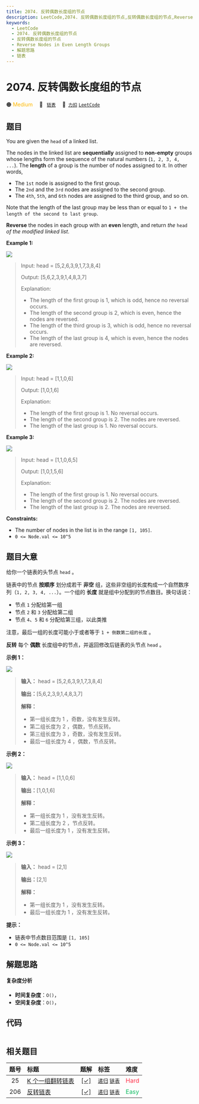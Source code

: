 ```yaml
---
title: 2074. 反转偶数长度组的节点
description: LeetCode,2074. 反转偶数长度组的节点,反转偶数长度组的节点,Reverse Nodes in Even Length Groups,解题思路,链表
keywords:
  - LeetCode
  - 2074. 反转偶数长度组的节点
  - 反转偶数长度组的节点
  - Reverse Nodes in Even Length Groups
  - 解题思路
  - 链表
---
```


# 2074. 反转偶数长度组的节点

🟠 <font color=#ffb800>Medium</font>&emsp; 🔖&ensp; [`链表`](/tag/linked-list.md)&emsp; 🔗&ensp;[`力扣`](https://leetcode.cn/problems/reverse-nodes-in-even-length-groups) [`LeetCode`](https://leetcode.com/problems/reverse-nodes-in-even-length-groups)

## 题目

You are given the `head` of a linked list.

The nodes in the linked list are **sequentially** assigned to **non-empty**
groups whose lengths form the sequence of the natural numbers (`1, 2, 3, 4,
...`). The **length** of a group is the number of nodes assigned to it. In
other words,

  * The `1st` node is assigned to the first group.
  * The `2nd` and the `3rd` nodes are assigned to the second group.
  * The `4th`, `5th`, and `6th` nodes are assigned to the third group, and so on.

Note that the length of the last group may be less than or equal to `1 + the
length of the second to last group`.

**Reverse** the nodes in each group with an **even** length, and return _the_
`head` _of the modified linked list_.



**Example 1:**

![](https://assets.leetcode.com/uploads/2021/10/25/eg1.png)

> Input: head = [5,2,6,3,9,1,7,3,8,4]
> 
> Output: [5,6,2,3,9,1,4,8,3,7]
> 
> Explanation:
> - The length of the first group is 1, which is odd, hence no reversal occurs.
> - The length of the second group is 2, which is even, hence the nodes are reversed.
> - The length of the third group is 3, which is odd, hence no reversal occurs.
> - The length of the last group is 4, which is even, hence the nodes are reversed.

**Example 2:**

![](https://assets.leetcode.com/uploads/2021/10/25/eg2.png)

> Input: head = [1,1,0,6]
> 
> Output: [1,0,1,6]
> 
> Explanation:
> - The length of the first group is 1. No reversal occurs.
> - The length of the second group is 2. The nodes are reversed.
> - The length of the last group is 1. No reversal occurs.

**Example 3:**

![](https://assets.leetcode.com/uploads/2021/11/17/ex3.png)

> Input: head = [1,1,0,6,5]
> 
> Output: [1,0,1,5,6]
> 
> Explanation:
> - The length of the first group is 1. No reversal occurs.
> - The length of the second group is 2. The nodes are reversed.
> - The length of the last group is 2. The nodes are reversed.

**Constraints:**

  * The number of nodes in the list is in the range `[1, 105]`.
  * `0 <= Node.val <= 10^5`


## 题目大意

给你一个链表的头节点 `head` 。

链表中的节点 **按顺序** 划分成若干 **非空** 组，这些非空组的长度构成一个自然数序列（`1, 2, 3, 4, ...`）。一个组的 **长度**
就是组中分配到的节点数目。换句话说：

  * 节点 `1` 分配给第一组
  * 节点 `2` 和 `3` 分配给第二组
  * 节点 `4`、`5` 和 `6` 分配给第三组，以此类推

注意，最后一组的长度可能小于或者等于 `1 + 倒数第二组的长度` 。

**反转** 每个 **偶数** 长度组中的节点，并返回修改后链表的头节点 `head` 。



**示例 1：**

![](https://assets.leetcode.com/uploads/2021/10/25/eg1.png)

> 
> 
> 
> 
> 
> **输入：** head = [5,2,6,3,9,1,7,3,8,4]
> 
> **输出：**[5,6,2,3,9,1,4,8,3,7]
> 
> **解释：**
> - 第一组长度为 1 ，奇数，没有发生反转。
> - 第二组长度为 2 ，偶数，节点反转。
> - 第三组长度为 3 ，奇数，没有发生反转。
> - 最后一组长度为 4 ，偶数，节点反转。
> 
> 

**示例 2：**

![](https://assets.leetcode.com/uploads/2021/10/25/eg2.png)

> 
> 
> 
> 
> 
> **输入：** head = [1,1,0,6]
> 
> **输出：**[1,0,1,6]
> 
> **解释：**
> - 第一组长度为 1 ，没有发生反转。
> - 第二组长度为 2 ，节点反转。
> - 最后一组长度为 1 ，没有发生反转。
> 
> 

**示例 3：**

![](https://assets.leetcode.com/uploads/2021/10/28/eg3.png)

> 
> 
> 
> 
> 
> **输入：** head = [2,1]
> 
> **输出：**[2,1]
> 
> **解释：**
> - 第一组长度为 1 ，没有发生反转。
> - 最后一组长度为 1 ，没有发生反转。
> 
> 



**提示：**

  * 链表中节点数目范围是 `[1, 105]`
  * `0 <= Node.val <= 10^5`


## 解题思路

#### 复杂度分析

- **时间复杂度**：`O()`，
- **空间复杂度**：`O()`，

## 代码

```javascript

```

## 相关题目

<!-- prettier-ignore -->
| 题号 | 标题 | 题解 | 标签 | 难度 |
| :------: | :------ | :------: | :------ | :------ |
| 25 | [K 个一组翻转链表](https://leetcode.com/problems/reverse-nodes-in-k-group) | [[✓]](/problem/0025.md) |  [`递归`](/tag/recursion.md) [`链表`](/tag/linked-list.md) | <font color=#ff334b>Hard</font> |
| 206 | [反转链表](https://leetcode.com/problems/reverse-linked-list) | [[✓]](/problem/0206.md) |  [`递归`](/tag/recursion.md) [`链表`](/tag/linked-list.md) | <font color=#15bd66>Easy</font> |